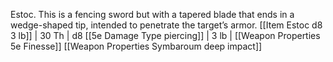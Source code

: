 Estoc. This is a fencing sword but with a tapered blade that ends in a wedge-shaped tip, intended to penetrate the target’s armor.
[[Item Estoc d8 3 lb]]                        | 30 Th       | d8 [[5e Damage Type piercing]]     | 3 lb   | [[Weapon Properties 5e Finesse]] [[Weapon Properties Symbaroum deep impact]]      

